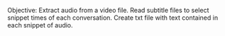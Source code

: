 Objective: Extract audio from a video file. Read subtitle files to select snippet times of each conversation. Create txt file with text contained in each snippet of audio.


